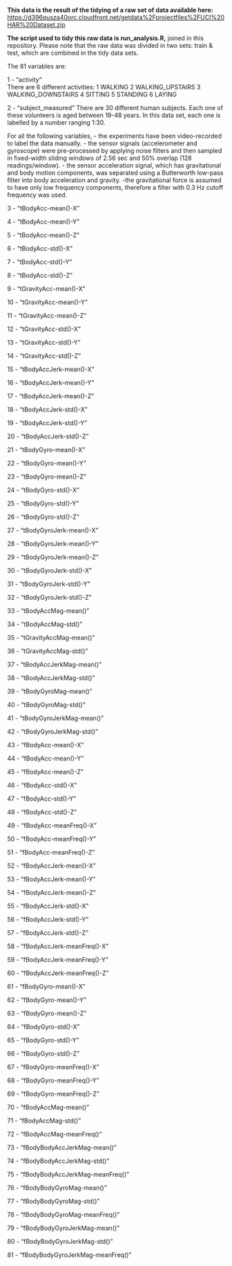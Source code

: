 **This data is the result of the tidying of a raw set of data available
here:**
<a href="https://d396qusza40orc.cloudfront.net/getdata%2Fprojectfiles%2FUCI%20HAR%20Dataset.zip" class="uri">https://d396qusza40orc.cloudfront.net/getdata%2Fprojectfiles%2FUCI%20HAR%20Dataset.zip</a>

**The script used to tidy this raw data is run\_analysis.R,** joined in
this repository. Please note that the raw data was divided in two sets:
train & test, which are combined in the tidy data sets.

The 81 variables are:

1 - “activity”  
There are 6 different activities: 1 WALKING 2 WALKING\_UPSTAIRS 3
WALKING\_DOWNSTAIRS 4 SITTING 5 STANDING 6 LAYING

2 - “subject\_measured” There are 30 different human subjects. Each one
of these volunteers is aged between 19-48 years. In this data set, each
one is labelled by a number ranging 1:30.

For all the following variables, - the experiments have been
video-recorded to label the data manually. - the sensor signals
(accelerometer and gyroscope) were pre-processed by applying noise
filters and then sampled in fixed-width sliding windows of 2.56 sec and
50% overlap (128 readings/window). - the sensor acceleration signal,
which has gravitational and body motion components, was separated using
a Butterworth low-pass filter into body acceleration and gravity. -the
gravitational force is assumed to have only low frequency components,
therefore a filter with 0.3 Hz cutoff frequency was used.

3 - “tBodyAcc-mean()-X”

4 - “tBodyAcc-mean()-Y”

5 - “tBodyAcc-mean()-Z”

6 - “tBodyAcc-std()-X”

7 - “tBodyAcc-std()-Y”

8 - “tBodyAcc-std()-Z”

9 - “tGravityAcc-mean()-X”

10 - “tGravityAcc-mean()-Y”

11 - “tGravityAcc-mean()-Z”

12 - “tGravityAcc-std()-X”

13 - “tGravityAcc-std()-Y”

14 - “tGravityAcc-std()-Z”

15 - “tBodyAccJerk-mean()-X”

16 - “tBodyAccJerk-mean()-Y”

17 - “tBodyAccJerk-mean()-Z”

18 - “tBodyAccJerk-std()-X”

19 - “tBodyAccJerk-std()-Y”

20 - “tBodyAccJerk-std()-Z”

21 - “tBodyGyro-mean()-X”

22 - “tBodyGyro-mean()-Y”

23 - “tBodyGyro-mean()-Z”

24 - “tBodyGyro-std()-X”

25 - “tBodyGyro-std()-Y”

26 - “tBodyGyro-std()-Z”

27 - “tBodyGyroJerk-mean()-X”

28 - “tBodyGyroJerk-mean()-Y”

29 - “tBodyGyroJerk-mean()-Z”

30 - “tBodyGyroJerk-std()-X”

31 - “tBodyGyroJerk-std()-Y”

32 - “tBodyGyroJerk-std()-Z”

33 - “tBodyAccMag-mean()”

34 - “tBodyAccMag-std()”

35 - “tGravityAccMag-mean()”

36 - “tGravityAccMag-std()”

37 - “tBodyAccJerkMag-mean()”

38 - “tBodyAccJerkMag-std()”

39 - “tBodyGyroMag-mean()”

40 - “tBodyGyroMag-std()”

41 - “tBodyGyroJerkMag-mean()”

42 - “tBodyGyroJerkMag-std()”

43 - “fBodyAcc-mean()-X”

44 - “fBodyAcc-mean()-Y”

45 - “fBodyAcc-mean()-Z”

46 - “fBodyAcc-std()-X”

47 - “fBodyAcc-std()-Y”

48 - “fBodyAcc-std()-Z”

49 - “fBodyAcc-meanFreq()-X”

50 - “fBodyAcc-meanFreq()-Y”

51 - “fBodyAcc-meanFreq()-Z”

52 - “fBodyAccJerk-mean()-X”

53 - “fBodyAccJerk-mean()-Y”

54 - “fBodyAccJerk-mean()-Z”

55 - “fBodyAccJerk-std()-X”

56 - “fBodyAccJerk-std()-Y”

57 - “fBodyAccJerk-std()-Z”

58 - “fBodyAccJerk-meanFreq()-X”

59 - “fBodyAccJerk-meanFreq()-Y”

60 - “fBodyAccJerk-meanFreq()-Z”

61 - “fBodyGyro-mean()-X”

62 - “fBodyGyro-mean()-Y”

63 - “fBodyGyro-mean()-Z”

64 - “fBodyGyro-std()-X”

65 - “fBodyGyro-std()-Y”

66 - “fBodyGyro-std()-Z”

67 - “fBodyGyro-meanFreq()-X”

68 - “fBodyGyro-meanFreq()-Y”

69 - “fBodyGyro-meanFreq()-Z”

70 - “fBodyAccMag-mean()”

71 - “fBodyAccMag-std()”

72 - “fBodyAccMag-meanFreq()”

73 - “fBodyBodyAccJerkMag-mean()”

74 - “fBodyBodyAccJerkMag-std()”

75 - “fBodyBodyAccJerkMag-meanFreq()”

76 - “fBodyBodyGyroMag-mean()”

77 - “fBodyBodyGyroMag-std()”

78 - “fBodyBodyGyroMag-meanFreq()”

79 - “fBodyBodyGyroJerkMag-mean()”

80 - “fBodyBodyGyroJerkMag-std()”

81 - “fBodyBodyGyroJerkMag-meanFreq()”
